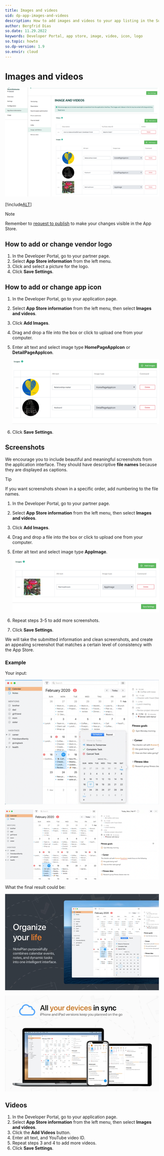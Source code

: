 ```yaml
---
title: Images and videos
uid: dp-app-images-and-videos
description: How to add images and videos to your app listing in the SuperOffice Developer Portal.
author: Bergfrid Dias
so.date: 11.29.2022
keywords: Developer Portal, app store, image, video, icon, logo
so.topic: howto
so.dp-version: 1.9
so.envir: cloud
---
```


# Images and videos

![App store information, images and videos -screenshot][img1]

[!include[ALT](../../apps/includes/app-store-image-req.md)]

> [!NOTE]
> Remember to [request to publish][1] to make your changes visible in the App Store.

## How to add or change vendor logo

1. In the Developer Portal, go to your partner page.
2. Select **App Store information** from the left menu.
3. Click and select a picture for the logo.
4. Click **Save Settings**.

## How to add or change app icon

1. In the Developer Portal, go to your application page.
2. Select **App Store information** from the left menu, then select **Images and videos**.
3. Click **Add Images**.
4. Drag and drop a file into the box or click to upload one from your computer.
5. Enter alt text and select image type **HomePageAppIcon** or **DetailPageAppIcon**.

    ![Add HomePageAppIcon or DetailPageAppIcon -screenshot][img7]

6. Click **Save Settings**.

## Screenshots

We encourage you to include beautiful and meaningful screenshots from the application interface. They should have descriptive **file names** because they are displayed as captions.

> [!TIP]
> If you want screenshots shown in a specific order, add numbering to the file names.

1. In the Developer Portal, go to your partner page.
2. Select **App Store information** from the left menu, then select **Images and videos**.
3. Click **Add Images**.
4. Drag and drop a file into the box or click to upload one from your computer.
5. Enter alt text and select image type **AppImage**.

    ![App store information, images -screenshot][img2]

6. Repeat steps 3-5 to add more screenshots.
7. Click **Save Settings**.

We will take the submitted information and clean screenshots, and create an appealing screenshot that matches a certain level of consistency with the App Store.

### Example

Your input:

![Example of good screen capture for App Store -screenshot][img3]

![Example of good screen capture for App Store -screenshot][img4]

What the final result could be:

![Example processed screen capture in App Store -screenshot][img5]

![Example processed screen capture in App Store -screenshot][img6]

## Videos

1. In the Developer Portal, go to your application page.
2. Select **App Store information** from the left menu, then select **Images and videos**.
3. Click the **Add Videos** button.
4. Enter alt text, and YouTube video ID.
5. Repeat steps 3 and 4 to add more videos.
6. Click **Save Settings**.

<!-- Referenced links -->
[1]: update-app-page.md#request-to-publish

<!-- Referenced images -->
[img1]: media/app-images-and-videos.png
[img2]: media/add-images.png
[img3]: media/example-screenshot-1.png
[img4]: media/example-screenshot-2.png
[img5]: media/example-output-1.png
[img6]: media/example-output-2.png
[img7]: media/add-icon.png
